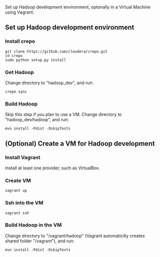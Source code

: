 Set up Hadoop development environment, optonally in a Virtual Machine using Vagrant.

## Set up Hadoop development environment

### Install crepo
	git clone https://github.com/cloudera/crepo.git
	cd crepo
	sudo python setup.py install

### Get Hadoop
Change directory to "hadoop_dev", and run:

	crepo sync

### Build Hadoop
Skip this step if you plan to use a VM. Change directory to "hadoop_dev/hadoop", and run:

	mvn install -Pdist -DskipTests

## (Optional) Create a VM for Hadoop development

### Install Vagrant
Install at least one provider, such as VirtualBox.

### Create VM
	vagrant up

### Ssh into the VM
	vagrant ssh

### Build Hadoop in the VM
Change directory to "/vagrant/hadoop" (Vagrant automaticilly creates shared folder "/vagrant"), and run:

	mvn install -Pdist -DskipTests

